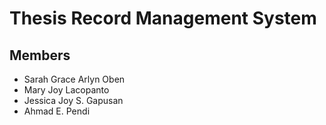 # Thesis Record Management System
## Members
- Sarah Grace Arlyn Oben
- Mary Joy Lacopanto
- Jessica Joy S. Gapusan
- Ahmad E. Pendi